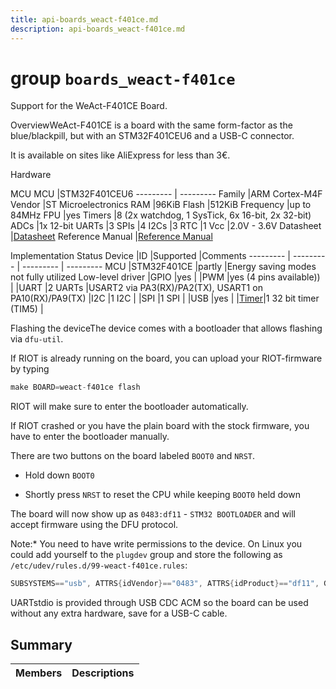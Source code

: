 ```yaml
---
title: api-boards_weact-f401ce.md
description: api-boards_weact-f401ce.md
---
```

# group `boards_weact-f401ce` 

Support for the WeAct-F401CE Board.

OverviewWeAct-F401CE is a board with the same form-factor as the blue/blackpill, but with an STM32F401CEU6 and a USB-C connector.

It is available on sites like AliExpress for less than 3€.

Hardware

MCU
MCU   |STM32F401CEU6
--------- | ---------
Family   |ARM Cortex-M4F
Vendor   |ST Microelectronics
RAM   |96KiB
Flash   |512KiB
Frequency   |up to 84MHz
FPU   |yes
Timers   |8 (2x watchdog, 1 SysTick, 6x 16-bit, 2x 32-bit)
ADCs   |1x 12-bit
UARTs   |3
SPIs   |4
I2Cs   |3
RTC   |1
Vcc   |2.0V - 3.6V
Datasheet   |[Datasheet](https://www.st.com/resource/en/datasheet/stm32f401ce.pdf)
Reference Manual   |[Reference Manual](https://www.st.com/content/ccc/resource/technical/document/reference_manual/9b/53/39/1c/f7/01/4a/79/DM00119316.pdf/files/DM00119316.pdf/jcr:content/translations/en.DM00119316.pdf)

Implementation Status
Device   |ID   |Supported   |Comments
--------- | --------- | --------- | ---------
MCU   |STM32F401CE   |partly   |Energy saving modes not fully utilized
Low-level driver   |GPIO   |yes   |
|PWM   |yes (4 pins available))   |
|UART   |2 UARTs   |USART2 via PA3(RX)/PA2(TX), USART1 on PA10(RX)/PA9(TX)
|I2C   |1 I2C   |
|SPI   |1 SPI   |
|USB   |yes   |
|[Timer](./doc/starlight-docs/src/content/docs/apidoc/api-pkg_paho_mqtt.md#structTimer)|1 32 bit timer (TIM5)   |

Flashing the deviceThe device comes with a bootloader that allows flashing via `dfu-util`.

If RIOT is already running on the board, you can upload your RIOT-firmware by typing

```cpp
make BOARD=weact-f401ce flash
```

RIOT will make sure to enter the bootloader automatically.

If RIOT crashed or you have the plain board with the stock firmware, you have to enter the bootloader manually.

There are two buttons on the board labeled `BOOT0` and `NRST`.

* Hold down `BOOT0`

* Shortly press `NRST` to reset the CPU while keeping `BOOT0` held down

The board will now show up as `0483:df11` - `STM32 BOOTLOADER` and will accept firmware using the DFU protocol.

Note:* You need to have write permissions to the device. On Linux you could add yourself to the `plugdev` group and store the following as `/etc/udev/rules.d/99-weact-f401ce.rules`:

```cpp
SUBSYSTEMS=="usb", ATTRS{idVendor}=="0483", ATTRS{idProduct}=="df11", GROUP="plugdev", MODE="660"
```

UARTstdio is provided through USB CDC ACM so the board can be used without any extra hardware, save for a USB-C cable.

## Summary

 Members                        | Descriptions                                
--------------------------------|---------------------------------------------

